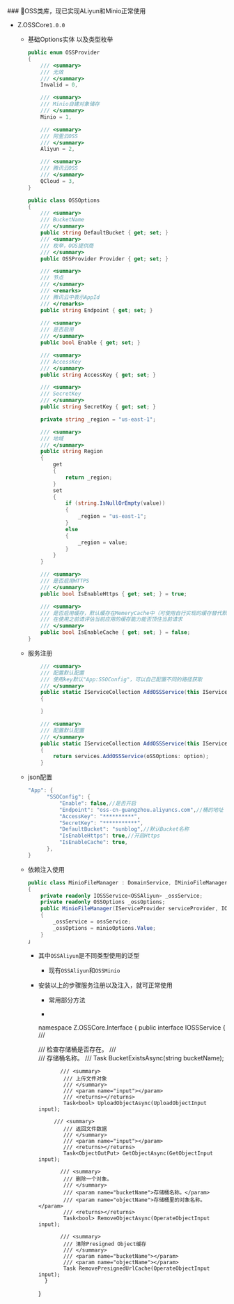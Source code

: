 ﻿﻿### 🎨OSS类库，现已实现ALiyun和Minio正常使用

- Z.OSSCore`1.0.0`
  - 基础Options实体 以及类型枚举
    ``` C# 
    public enum OSSProvider
    {
        /// <summary>
        /// 无效
        /// </summary>
        Invalid = 0,
    
        /// <summary>
        /// Minio自建对象储存
        /// </summary>
        Minio = 1,
    
        /// <summary>
        /// 阿里云OSS
        /// </summary>
        Aliyun = 2,
    
        /// <summary>
        /// 腾讯云OSS
        /// </summary>
        QCloud = 3,
    }
    
    public class OSSOptions
    {
        /// <summary>
        /// BucketName
        /// </summary>
        public string DefaultBucket { get; set; }
        /// <summary>
        /// 枚举，OOS提供商
        /// </summary>
        public OSSProvider Provider { get; set; }
    
        /// <summary>
        /// 节点
        /// </summary>
        /// <remarks>
        /// 腾讯云中表示AppId
        /// </remarks>
        public string Endpoint { get; set; }
        
        /// <summary>
        /// 是否启用
        /// </summary>
        public bool Enable { get; set; }
    
        /// <summary>
        /// AccessKey
        /// </summary>
        public string AccessKey { get; set; }
    
        /// <summary>
        /// SecretKey
        /// </summary>
        public string SecretKey { get; set; }
    
        private string _region = "us-east-1";
    
        /// <summary>
        /// 地域
        /// </summary>
        public string Region
        {
            get
            {
                return _region;
            }
            set
            {
                if (string.IsNullOrEmpty(value))
                {
                    _region = "us-east-1";
                }
                else
                {
                    _region = value;
                }
            }
        }
    
        /// <summary>
        /// 是否启用HTTPS
        /// </summary>
        public bool IsEnableHttps { get; set; } = true;
    
        /// <summary>
        /// 是否启用缓存，默认缓存在MemeryCache中（可使用自行实现的缓存替代默认缓存）
        /// 在使用之前请评估当前应用的缓存能力能否顶住当前请求
        /// </summary>
        public bool IsEnableCache { get; set; } = false;
    }
    ```
  - 服务注册
    ``` C# 
        /// <summary>
        /// 配置默认配置
        /// 使用key默认"App:SSOConfig"，可以自己配置不同的路径获取
        /// </summary>
        public static IServiceCollection AddOSSService(this IServiceCollection services, string key = "App:SSOConfig", Action<OSSOptions> oSSOptions = null)
        {
    
        }
    
        /// <summary>
        /// 配置默认配置
        /// </summary>
        public static IServiceCollection AddOSSService(this IServiceCollection services, Action<OSSOptions> option)
        {
            return services.AddOSSService(oSSOptions: option);
        }
    ```
  - json配置
    ``` C#
    "App": {
          "SSOConfig": {
              "Enable": false,//是否开启
              "Endpoint": "oss-cn-guangzhou.aliyuncs.com",//桶的地址
              "AccessKey": "**********",
              "SecretKey": "***********",
              "DefaultBucket": "sunblog",//默认Bucket名称
              "IsEnableHttps": true,//开启Https
              "IsEnableCache": true,
          },
    }
    
    ```
  
  - 依赖注入使用
    ``` C#
    public class MinioFileManager : DomainService, IMinioFileManager
    {
        private readonly IOSSService<OSSAliyun> _ossService;
        private readonly OSSOptions _ossOptions;
        public MinioFileManager(IServiceProvider serviceProvider, IOptions<OSSOptions> minioOptions, IOSSService<OSSAliyun> ossService = null) : base(serviceProvider)
        {
            _ossService = ossService;
            _ossOptions = minioOptions.Value;
        }
    」
    
    ```
    - 其中`OSSAliyun`是不同类型使用的泛型
      - 现有`OSSAliyun`和`OSSMinio`
  
    - 安装以上的步骤服务注册以及注入，就可正常使用
      - 常用部分方法
      - ``` C#
      namespace Z.OSSCore.Interface
         {
             public interface IOSSService<T>
             {
                  /// <summary>
                  /// 检查存储桶是否存在。
                  /// </summary>
                  /// <param name="bucketName">存储桶名称。</param>
                  /// <returns></returns>
                  Task<bool> BucketExistsAsync(string bucketName);
         
                 /// <summary>
                  /// 上传文件对象
                  /// </summary>
                  /// <param name="input"></param>
                  /// <returns></returns>
                  Task<bool> UploadObjectAsync(UploadObjectInput input);
         
               /// <summary>
                  /// 返回文件数据
                  /// </summary>
                  /// <param name="input"></param>
                  /// <returns></returns>
                  Task<ObjectOutPut> GetObjectAsync(GetObjectInput input);
         
                 /// <summary>
                  /// 删除一个对象。
                  /// </summary>
                  /// <param name="bucketName">存储桶名称。</param>
                  /// <param name="objectName">存储桶里的对象名称。</param>
                  /// <returns></returns>
                  Task<bool> RemoveObjectAsync(OperateObjectInput input);
         
                 /// <summary>
                  /// 清除Presigned Object缓存
                  /// </summary>
                  /// <param name="bucketName"></param>
                  /// <param name="objectName"></param>
                  Task RemovePresignedUrlCache(OperateObjectInput input);
          	}
         }
        
      ```